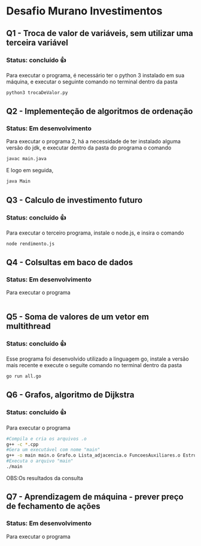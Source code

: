 # Desafio Murano Investimentos

## Q1 - Troca de valor de variáveis, sem utilizar uma terceira variável
### Status: concluído :thumbsup:
Para executar o programa, é necessário ter o python 3 instalado em sua máquina, e executar o seguinte comando no terminal dentro da pasta
```bash
python3 trocaDeValor.py
```

## Q2 - Implementeção de algoritmos de ordenação
### Status: Em desenvolvimento
Para executar o programa 2, há a necessidade de ter instalado alguma versão do jdk, e executar dentro da pasta do programa o comando
```bash
javac main.java
```
E logo em seguida,
```bash
java Main
```

## Q3 - Calculo de investimento futuro
### Status: concluído :thumbsup:
Para executar o terceiro programa, instale o node.js, e insira o comando
```bash
node rendimento.js
```

## Q4 - Colsultas em baco de dados
### Status: Em desenvolvimento
Para executar o programa
```bash

```

## Q5 - Soma de valores de um vetor em multithread
### Status: concluído :thumbsup:
Esse programa foi desenvolvido utilizado a linguagem go, instale a versão mais recente e execute o seguite comando no terminal dentro da pasta
```bash
go run all.go
```

## Q6 - Grafos, algoritmo de Dijkstra
### Status: concluído :thumbsup:
Para executar o programa
```bash
#Compila e cria os arquivos .o
g++ -c *.cpp
#Gera um executável com nome "main"
g++ -o main main.o Grafo.o Lista_adjacencia.o FuncoesAuxiliares.o Estrutura_de_dados.o
#Executa o arquivo "main"
./main
```
OBS:Os resultados da consulta

## Q7 - Aprendizagem de máquina - prever preço de fechamento de ações
### Status: Em desenvolvimento
Para executar o programa
```bash

```
